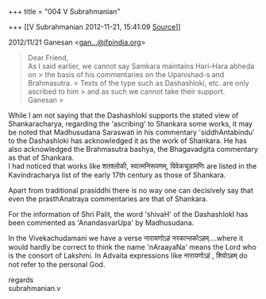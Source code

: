 +++
title = "004 V Subrahmanian"

+++
[[V Subrahmanian	2012-11-21, 15:41:09 [Source](https://groups.google.com/g/bvparishat/c/321EevW5nu0)]]



  
  

2012/11/21 Ganesan \<[gan...@ifpindia.org]()\>

  

> 
> >   
> Dear Friend,  
> As I said earlier, we cannot say Samkara maintains Hari-Hara abheda on > the basis of his commentaries on the Upanishad-s and Brahmasutra. > Texts of the type such as Dashashloki, etc. are only ascribed to him > and as such we cannot take their support.  
> Ganesan >
> 

  
While I am not saying that the Dashashloki supports the stated view of Shankaracharya, regarding the 'ascribing' to Shankara some works, it may be noted that Madhusudana Saraswati in his commentary 'siddhAntabindu' to the Dashashloki has acknowledged it as the work of Shankara. He has also acknowledged the Brahmasutra bashya, the Bhagavadgita commentary as that of Shankara.  
I had noticed that works like शतश्लोकी, स्वात्मनिरूपणम्, विवेकचूडामणिः are listed in the Kavindracharya list of the early 17th century as those of Shankara.  
  
Apart from traditional prasiddhi there is no way one can decisively say that even the prasthAnatraya commentaries are that of Shankara.  
  
For the information of Shri Palit, the word 'shivaH' of the DashashlokI has been commented as 'AnandasvarUpa' by Madhusudana.  
  
In the Vivekachudamani we have a verse नारायणोऽहं नरकान्तकोऽहम्....where it would hardly be correct to think the name 'nAraayaNa' means the Lord who is the consort of Lakshmi. In Advaita expressions like नारायणोऽहं , शिवोऽहम् do not refer to the personal God.   
  
regards  
subrahmanian.v 

> 
> > 
> >   
> > 
> > 

  

